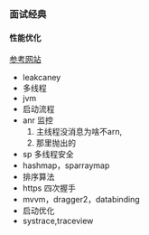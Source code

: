 ### 面试经典
#### 性能优化
[参考网站](https://www.jianshu.com/p/aacaf826e482)
* leakcaney
* 多线程
* jvm
* 启动流程
* anr 监控
  1. 主线程没消息为啥不arn,
  2. 那里抛出的
* sp 多线程安全
* hashmap，sparraymap
* 排序算法
* https 四次握手
* mvvm，dragger2，databinding
* 启动优化
* systrace,traceview
